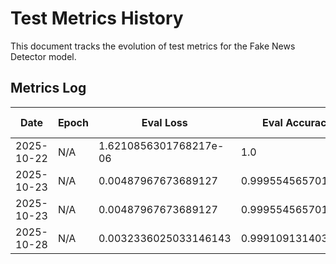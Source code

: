 # Test Metrics History

This document tracks the evolution of test metrics for the Fake News Detector model.

## Metrics Log

| Date | Epoch | Eval Loss | Eval Accuracy | Eval Precision | Eval Recall | Eval F1 | Eval ROC AUC |
|------------|-------|-----------|---------------|----------------|-------------|---------|---------------|
| 2025-10-22 | N/A | 1.6210856301768217e-06 | 1.0 | 1.0 | 1.0 | 1.0 | 0.9999999999999999 |
| 2025-10-23 | N/A | 0.00487967673689127 | 0.999554565701559 | 1.0 | 0.9991482112436116 | 0.9995739241585002 | 1.0 |
| 2025-10-23 | N/A | 0.00487967673689127 | 0.999554565701559 | 1.0 | 0.9991482112436116 | 0.9995739241585002 | 1.0 |
| 2025-10-28 | N/A | 0.0032336025033146143 | 0.9991091314031181 | 1.0 | 0.9982964224872232 | 0.9991474850809889 | 1.0 |
